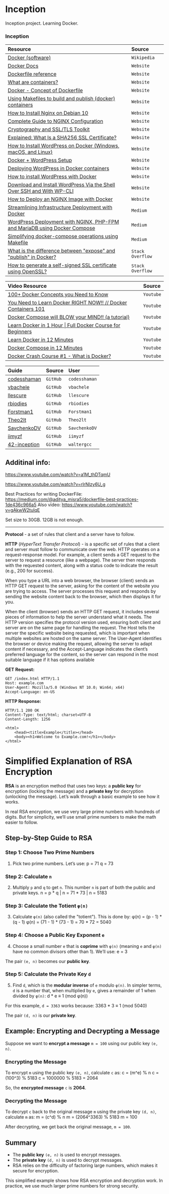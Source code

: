 # Inception
Inception project. Learning Docker.

### **Inception**

| Resource                                                                                                                                                                                 | Source    |
| :--------------------------------------------------------------------------------------------------------------------------------------------------------------------------------------- | :-------- |
| [Docker (software)](https://en.m.wikipedia.org/wiki/Docker_(software))                                                                                                                   | `Wikipedia` |
| [Docker Docs](https://docs.docker.com)                                                                                                                                                   | `Website` |
| [Dockerfile reference](https://docs.docker.com/engine/reference/builder)                                                                                                                 | `Website` |
| [What are containers?](https://www.ibm.com/cloud/learn/containers)                                                                                                                       | `Website` |
| [Docker - Concept of Dockerfile](https://www.geeksforgeeks.org/docker-concept-of-dockerfile)                                                                                             | `Website` |
| [Using Makefiles to build and publish (docker) containers](https://dev.to/flpslv/using-makefiles-to-build-and-publish-docker-containers-7c8)                                             | `Website` |
| [How to Install Nginx on Debian 10](https://www.digitalocean.com/community/tutorials/how-to-install-nginx-on-debian-10)                                                                  | `Website` |
| [Complete Guide to NGINX Configuration](https://www.linode.com/docs/guides/how-to-configure-nginx)                                                                                       | `Website` |
| [Cryptography and SSL/TLS Toolkit](https://www.openssl.org/docs/man1.0.2/man1/openssl-req.html)                                                                                          | `Website` |
| [Explained: What Is a SHA256 SSL Certificate? ](https://comodosslstore.com/resources/what-is-a-sha256-ssl-certificate)                                                                   | `Website` |
| [How to Install WordPress on Docker (Windows, macOS, and Linux)](https://www.hostinger.com/tutorials/run-docker-wordpress)                                                               | `Website` |
| [Docker + WordPress Setup](https://davidyeiser.com/tutorials/docker-wordpress-theme-setup)                                                                                               | `Website` |
| [Deploying WordPress in Docker containers ](https://www.ionos.com/digitalguide/server/know-how/wordpress-in-docker-containers)                                                           | `Website` |
| [How to install WordPress with Docker](https://upcloud.com/community/tutorials/wordpress-with-docker)                                                                                    | `Website` |
| [Download and Install WordPress Via the Shell Over SSH and With WP-CLI](https://code.tutsplus.com/articles/download-and-install-wordpress-via-the-shell-over-ssh--wp-24403)              | `Website` |
| [How to Deploy an NGINX Image with Docker](https://www.nginx.com/blog/deploying-nginx-nginx-plus-docker)                                                                                 | `Website` |
| [Streamlining Infrastructure Deployment with Docker](https://medium.com/@navoos/streamlining-infrastructure-deployment-with-docker-exploring-the-inception-project-3bb0055686a8)         | `Medium`  |
| [WordPress Deployment with NGINX, PHP-FPM and MariaDB using Docker Compose](https://medium.com/swlh/wordpress-deployment-with-nginx-php-fpm-and-mariadb-using-docker-compose-55f59e5c1a) | `Medium`  |
| [Simplifying docker-compose operations using Makefile](https://medium.com/freestoneinfotech/simplifying-docker-compose-operations-using-makefile-26d451456d63)                           | `Medium`  |
| [What is the difference between "expose" and "publish" in Docker?](https://stackoverflow.com/questions/22111060/what-is-the-difference-between-expose-and-publish-in-docker)             | `Stack Overflow` |
| [How to generate a self-signed SSL certificate using OpenSSL?](https://stackoverflow.com/questions/10175812/how-to-generate-a-self-signed-ssl-certificate-using-openssl)                 | `Stack Overflow` |

| Video Resource                                                                                                                                                                           | Source    |
| :--------------------------------------------------------------------------------------------------------------------------------------------------------------------------------------- | :-------- |
| [100+ Docker Concepts you Need to Know](https://youtu.be/rIrNIzy6U_g?si=LZZ0_PBYizFaDsf_)                                                                                                | `Youtube` |
| [You Need to Learn Docker RIGHT NOW!! // Docker Containers 101](https://youtu.be/eGz9DS-aIeY?si=Ce1NJTHIy0k3RHUe)                                                                        | `Youtube` |
| [Docker Compose will BLOW your MIND!! (a tutorial)](https://www.youtube.com/watch?v=DM65_JyGxCo)                                                                                         | `Youtube` |
| [Learn Docker in 1 Hour \| Full Docker Course for Beginners](https://youtu.be/GFgJkfScVNU?si=BsNk5coKD8WAYuq1)                                                                           | `Youtube` |
| [Learn Docker in 12 Minutes](https://www.youtube.com/watch?v=YFl2mCHdv24)                                                                                                                | `Youtube` |
| [Docker Compose in 12 Minutes](https://www.youtube.com/watch?v=Qw9zlE3t8Ko)                                                                                                              | `Youtube` |
| [Docker Crash Course #1 - What is Docker?](https://www.youtube.com/watch?v=31ieHmcTUOk&list=PL4cUxeGkcC9hxjeEtdHFNYMtCpjNBm3h7)                                                          | `Youtube` |

| Guide                                                                     | Source    | User |
| :------------------------------------------------------------------------ | :-------- | :--- |
| [codesshaman](https://github.com/codesshaman/inception)                   | `GitHub`  |`codesshaman` |
| [vbachele](https://github.com/vbachele/Inception)                         | `GitHub`  |`vbachele` |
| [llescure](https://github.com/llescure/42_Inception)                      | `GitHub`  |`llescure` |
| [rbiodies](https://github.com/rbiodies/Inception)                         | `GitHub`  |`rbiodies` |
| [Forstman1](https://github.com/Forstman1/inception-42)                    | `GitHub`  |`Forstman1` |
| [Theo2lt](https://github.com/Theo2lt/Inception)                           | `GitHub`  |`Theo2lt` |
| [SavchenkoDV](https://github.com/SavchenkoDV/inception_School21_Ecole42)  | `GitHub`  |`SavchenkoDV` |
| [iimyzf](https://github.com/iimyzf/Inception)                             | `GitHub`  |`iimyzf` |
| [42-inception](https://github.com/waltergcc/42-inception)                 | `GitHub`  |`waltergcc` |



## Additinal info:

https://www.youtube.com/watch?v=a1M_thDTqmU

https://www.youtube.com/watch?v=rIrNIzy6U_g


Best Practices for writing DockerFile: https://medium.com/@aditya_misra5/dockerfile-best-practices-1de436c966a5
Also video: https://www.youtube.com/watch?v=gAkwW2tuIqE

Set size to 30GB. 12GB is not enough.

--------

**Protocol** - a set of rules that client and a server have to follow.

**HTTP** (_HyperText Transfer Protocol_) - is a specific set of rules that a client and server must follow to communicate over the web. HTTP operates on a request-response model. For example, a client sends a GET request to the server to request a resource (like a webpage). The server then responds with the requested content, along with a status code to indicate the result (e.g., 200 for success).

When you type a URL into a web browser, the browser (client) sends an HTTP GET request to the server, asking for the content of the website you are trying to access. The server processes this request and responds by sending the website content back to the browser, which then displays it for you.

When the client (browser) sends an HTTP GET request, it includes several pieces of information to help the server understand what it needs. The HTTP version specifies the protocol version used, ensuring both client and server are on the same page for handling the request. The Host tells the server the specific website being requested, which is important when multiple websites are hosted on the same server. The User-Agent identifies the browser or device making the request, allowing the server to adapt content if necessary, and the Accept-Language indicates the client’s preferred language for the content, so the server can respond in the most suitable language if it has options available

**GET Request:**
```
GET /index.html HTTP/1.1
Host: example.com
User-Agent: Mozilla/5.0 (Windows NT 10.0; Win64; x64)
Accept-Language: en-US
```

**HTTP Response:**
```
HTTP/1.1 200 OK
Content-Type: text/html; charset=UTF-8
Content-Length: 1256

<html>
    <head><title>Example</title></head>
    <body><h1>Welcome to Example.com!</h1></body>
</html>
```

# Simplified Explanation of RSA Encryption

**RSA** is an encryption method that uses two keys: a **public key** for encryption (locking the message) and a **private key** for decryption (unlocking the message). Let’s walk through a basic example to see how it works.

In real RSA encryption, we use very large prime numbers with hundreds of digits. But for simplicity, we’ll use small prime numbers to make the math easier to follow.

## Step-by-Step Guide to RSA

### Step 1: Choose Two Prime Numbers

1. Pick two prime numbers. Let’s use: p = 71 q = 73


### Step 2: Calculate `n`

2. Multiply `p` and `q` to get `n`. This number `n` is part of both the public and private keys. n = p * q | n = 71 * 73 | n = 5183


### Step 3: Calculate the Totient `φ(n)`

3. Calculate `φ(n)` (also called the "totient"). This is done by: φ(n) = (p - 1) * (q - 1) φ(n) = (71 - 1) * (73 - 1) = 70 * 72 = 5040


### Step 4: Choose a Public Key Exponent `e`

4. Choose a small number `e` that is **coprime** with `φ(n)` (meaning `e` and `φ(n)` have no common divisors other than 1). We’ll use: e = 3


The pair `(e, n)` becomes our **public key**.

### Step 5: Calculate the Private Key `d`

5. Find `d`, which is the **modular inverse** of `e` modulo `φ(n)`. In simpler terms, `d` is a number that, when multiplied by `e`, gives a remainder of 1 when divided by `φ(n)`: d * e ≡ 1 (mod φ(n))


For this example, `d = 3363` works because: 3363 * 3 ≡ 1 (mod 5040)



The pair `(d, n)` is our **private key**.

## Example: Encrypting and Decrypting a Message

Suppose we want to **encrypt a message** `m = 100` using our public key `(e, n)`.

### Encrypting the Message

To encrypt `m` using the public key `(e, n)`, calculate `c` as: c = (m^e) % n c = (100^3) % 5183 c = 1000000 % 5183 = 2064


So, the **encrypted message** `c` is **2064**.

### Decrypting the Message

To decrypt `c` back to the original message `m` using the private key `(d, n)`, calculate `m` as: m = (c^d) % n m = (2064^3363) % 5183 m = 100


After decrypting, we get back the original message, `m = 100`.

## Summary

- The **public key** `(e, n)` is used to encrypt messages.
- The **private key** `(d, n)` is used to decrypt messages.
- RSA relies on the difficulty of factoring large numbers, which makes it secure for encryption.

This simplified example shows how RSA encryption and decryption work. In practice, we use much larger prime numbers for strong security.


